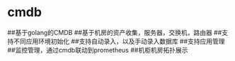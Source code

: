 # cmdb
##基于golang的CMDB
##基于机房的资产收集，服务器，交换机，路由器
##支持不同应用环境初始化
##支持自动录入，以及手动录入数据库
##支持应用管理
##监控管理，通过cmdb联动到prometheus
##机柜机房拓扑展示
